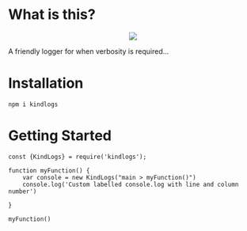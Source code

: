 # What is this? 
<p align="center">
  <img src="https://user-images.githubusercontent.com/5501027/127820224-fd1f4230-fe34-44b7-b230-ef987e30e8ac.png">
</p>

A friendly logger for when verbosity is required...

# Installation 

`npm i kindlogs`

# Getting Started 

```JS
const {KindLogs} = require('kindlogs');

function myFunction() {
    var console = new KindLogs("main > myFunction()")
    console.log('Custom labelled console.log with line and column number')

}

myFunction()
```
